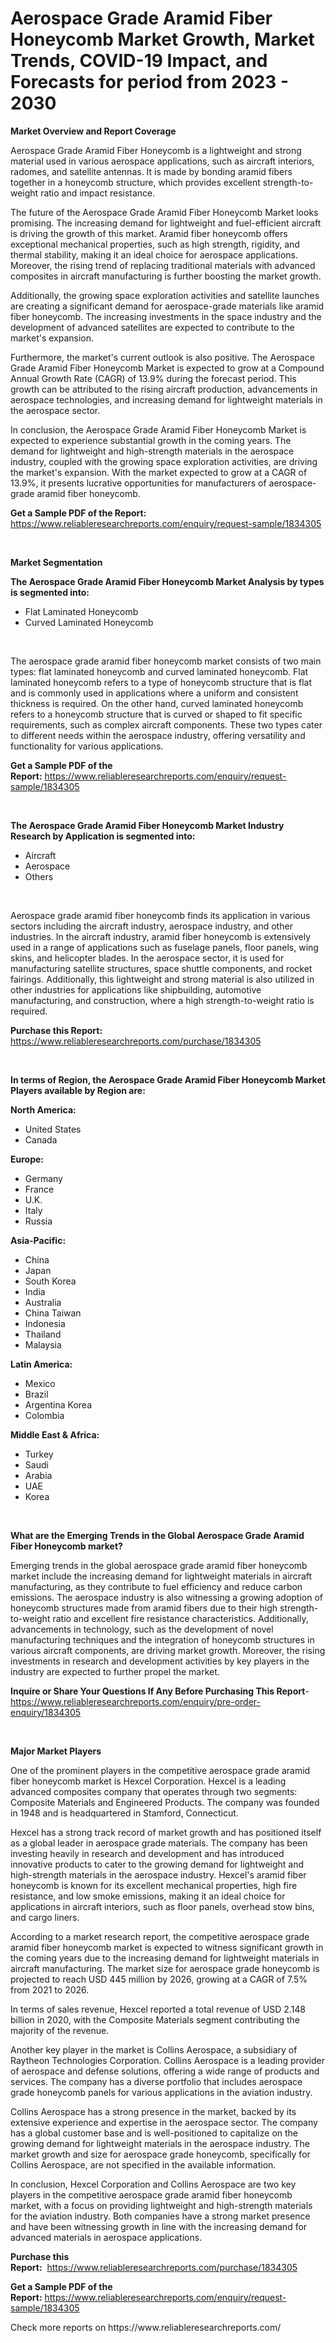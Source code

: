 <p><h1>Aerospace Grade Aramid Fiber Honeycomb Market Growth, Market Trends, COVID-19 Impact, and Forecasts for period from 2023 - 2030</h1></p><p><strong>Market Overview and Report Coverage</strong></p>
<p><p>Aerospace Grade Aramid Fiber Honeycomb is a lightweight and strong material used in various aerospace applications, such as aircraft interiors, radomes, and satellite antennas. It is made by bonding aramid fibers together in a honeycomb structure, which provides excellent strength-to-weight ratio and impact resistance.</p><p>The future of the Aerospace Grade Aramid Fiber Honeycomb Market looks promising. The increasing demand for lightweight and fuel-efficient aircraft is driving the growth of this market. Aramid fiber honeycomb offers exceptional mechanical properties, such as high strength, rigidity, and thermal stability, making it an ideal choice for aerospace applications. Moreover, the rising trend of replacing traditional materials with advanced composites in aircraft manufacturing is further boosting the market growth.</p><p>Additionally, the growing space exploration activities and satellite launches are creating a significant demand for aerospace-grade materials like aramid fiber honeycomb. The increasing investments in the space industry and the development of advanced satellites are expected to contribute to the market's expansion.</p><p>Furthermore, the market's current outlook is also positive. The Aerospace Grade Aramid Fiber Honeycomb Market is expected to grow at a Compound Annual Growth Rate (CAGR) of 13.9% during the forecast period. This growth can be attributed to the rising aircraft production, advancements in aerospace technologies, and increasing demand for lightweight materials in the aerospace sector.</p><p>In conclusion, the Aerospace Grade Aramid Fiber Honeycomb Market is expected to experience substantial growth in the coming years. The demand for lightweight and high-strength materials in the aerospace industry, coupled with the growing space exploration activities, are driving the market's expansion. With the market expected to grow at a CAGR of 13.9%, it presents lucrative opportunities for manufacturers of aerospace-grade aramid fiber honeycomb.</p></p>
<p><strong>Get a Sample PDF of the Report:</strong> <a href="https://www.reliableresearchreports.com/enquiry/request-sample/1834305">https://www.reliableresearchreports.com/enquiry/request-sample/1834305</a></p>
<p>&nbsp;</p>
<p><strong>Market Segmentation</strong></p>
<p><strong>The Aerospace Grade Aramid Fiber Honeycomb Market Analysis by types is segmented into:</strong></p>
<p><ul><li>Flat Laminated Honeycomb</li><li>Curved Laminated Honeycomb</li></ul></p>
<p>&nbsp;</p>
<p><p>The aerospace grade aramid fiber honeycomb market consists of two main types: flat laminated honeycomb and curved laminated honeycomb. Flat laminated honeycomb refers to a type of honeycomb structure that is flat and is commonly used in applications where a uniform and consistent thickness is required. On the other hand, curved laminated honeycomb refers to a honeycomb structure that is curved or shaped to fit specific requirements, such as complex aircraft components. These two types cater to different needs within the aerospace industry, offering versatility and functionality for various applications.</p></p>
<p><strong>Get a Sample PDF of the Report:</strong>&nbsp;<a href="https://www.reliableresearchreports.com/enquiry/request-sample/1834305">https://www.reliableresearchreports.com/enquiry/request-sample/1834305</a></p>
<p>&nbsp;</p>
<p><strong>The Aerospace Grade Aramid Fiber Honeycomb Market Industry Research by Application is segmented into:</strong></p>
<p><ul><li>Aircraft</li><li>Aerospace</li><li>Others</li></ul></p>
<p>&nbsp;</p>
<p><p>Aerospace grade aramid fiber honeycomb finds its application in various sectors including the aircraft industry, aerospace industry, and other industries. In the aircraft industry, aramid fiber honeycomb is extensively used in a range of applications such as fuselage panels, floor panels, wing skins, and helicopter blades. In the aerospace sector, it is used for manufacturing satellite structures, space shuttle components, and rocket fairings. Additionally, this lightweight and strong material is also utilized in other industries for applications like shipbuilding, automotive manufacturing, and construction, where a high strength-to-weight ratio is required.</p></p>
<p><strong>Purchase this Report:</strong>&nbsp; <a href="https://www.reliableresearchreports.com/purchase/1834305">https://www.reliableresearchreports.com/purchase/1834305</a></p>
<p>&nbsp;</p>
<p><strong>In terms of Region, the Aerospace Grade Aramid Fiber Honeycomb Market Players available by Region are:</strong></p>
<p>
    <p> <strong> North America: </strong>
        <ul>
            <li>United States</li>
            <li>Canada</li>
        </ul>
        </p> 
    <p> <strong> Europe: </strong>
        <ul>
            <li>Germany</li>
            <li>France</li>
            <li>U.K.</li>
            <li>Italy</li>
            <li>Russia</li>
        </ul>
        </p> 
    <p> <strong> Asia-Pacific: </strong>
        <ul>
            <li>China</li>
            <li>Japan</li>
            <li>South Korea</li>
            <li>India</li>
            <li>Australia</li>
            <li>China Taiwan</li>
            <li>Indonesia</li>
            <li>Thailand</li>
            <li>Malaysia</li>
        </ul>
        </p> 
    <p> <strong> Latin America: </strong>
        <ul>
            <li>Mexico</li>
            <li>Brazil</li>
            <li>Argentina Korea</li>
            <li>Colombia</li>
        </ul>
        </p> 
    <p> <strong> Middle East & Africa: </strong>
        <ul>
            <li>Turkey</li>
            <li>Saudi</li>
            <li>Arabia</li>
            <li>UAE</li>
            <li>Korea</li>
        </ul>
    </p>
    </p>
<p>&nbsp;</p>
<p><strong>What are the Emerging Trends in the Global Aerospace Grade Aramid Fiber Honeycomb market?</strong></p>
<p><p>Emerging trends in the global aerospace grade aramid fiber honeycomb market include the increasing demand for lightweight materials in aircraft manufacturing, as they contribute to fuel efficiency and reduce carbon emissions. The aerospace industry is also witnessing a growing adoption of honeycomb structures made from aramid fibers due to their high strength-to-weight ratio and excellent fire resistance characteristics. Additionally, advancements in technology, such as the development of novel manufacturing techniques and the integration of honeycomb structures in various aircraft components, are driving market growth. Moreover, the rising investments in research and development activities by key players in the industry are expected to further propel the market.</p></p>
<p><strong>Inquire or Share Your Questions If Any Before Purchasing This Report</strong>- <a href="https://www.reliableresearchreports.com/enquiry/pre-order-enquiry/1834305">https://www.reliableresearchreports.com/enquiry/pre-order-enquiry/1834305</a></p>
<p>&nbsp;</p>
<p><strong>Major Market Players</strong></p>
<p><p>One of the prominent players in the competitive aerospace grade aramid fiber honeycomb market is Hexcel Corporation. Hexcel is a leading advanced composites company that operates through two segments: Composite Materials and Engineered Products. The company was founded in 1948 and is headquartered in Stamford, Connecticut.</p><p>Hexcel has a strong track record of market growth and has positioned itself as a global leader in aerospace grade materials. The company has been investing heavily in research and development and has introduced innovative products to cater to the growing demand for lightweight and high-strength materials in the aerospace industry. Hexcel's aramid fiber honeycomb is known for its excellent mechanical properties, high fire resistance, and low smoke emissions, making it an ideal choice for applications in aircraft interiors, such as floor panels, overhead stow bins, and cargo liners.</p><p>According to a market research report, the competitive aerospace grade aramid fiber honeycomb market is expected to witness significant growth in the coming years due to the increasing demand for lightweight materials in aircraft manufacturing. The market size for aerospace grade honeycomb is projected to reach USD 445 million by 2026, growing at a CAGR of 7.5% from 2021 to 2026.</p><p>In terms of sales revenue, Hexcel reported a total revenue of USD 2.148 billion in 2020, with the Composite Materials segment contributing the majority of the revenue.</p><p>Another key player in the market is Collins Aerospace, a subsidiary of Raytheon Technologies Corporation. Collins Aerospace is a leading provider of aerospace and defense solutions, offering a wide range of products and services. The company has a diverse portfolio that includes aerospace grade honeycomb panels for various applications in the aviation industry.</p><p>Collins Aerospace has a strong presence in the market, backed by its extensive experience and expertise in the aerospace sector. The company has a global customer base and is well-positioned to capitalize on the growing demand for lightweight materials in the aerospace industry. The market growth and size for aerospace grade honeycomb, specifically for Collins Aerospace, are not specified in the available information.</p><p>In conclusion, Hexcel Corporation and Collins Aerospace are two key players in the competitive aerospace grade aramid fiber honeycomb market, with a focus on providing lightweight and high-strength materials for the aviation industry. Both companies have a strong market presence and have been witnessing growth in line with the increasing demand for advanced materials in aerospace applications.</p></p>
<p><strong>Purchase this Report:</strong>&nbsp;&nbsp;<a href="https://www.reliableresearchreports.com/purchase/1834305">https://www.reliableresearchreports.com/purchase/1834305</a></p>
<p></p>
<p><strong>Get a Sample PDF of the Report:</strong>&nbsp;<a href="https://www.reliableresearchreports.com/enquiry/request-sample/1834305">https://www.reliableresearchreports.com/enquiry/request-sample/1834305</a></p>
<p>Check more reports on https://www.reliableresearchreports.com/</p>